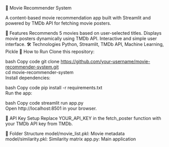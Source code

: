 🎥 Movie Recommender System

A content-based movie recommendation app built with Streamlit and powered by TMDb API for fetching movie posters.

🚀 Features
Recommends 5 movies based on user-selected titles.
Displays movie posters dynamically using TMDb API.
Interactive and simple user interface.
🛠️ Technologies
Python, Streamlit, TMDb API, Machine Learning, Pickle
🌟 How to Run
Clone this repository:

bash
Copy code
git clone https://github.com/your-username/movie-recommender-system.git  
cd movie-recommender-system  
Install dependencies:

bash
Copy code
pip install -r requirements.txt  
Run the app:

bash
Copy code
streamlit run app.py  
Open http://localhost:8501 in your browser.

🔑 API Key Setup
Replace YOUR_API_KEY in the fetch_poster function with your TMDb API key from TMDb.

📂 Folder Structure
model/movie_list.pkl: Movie metadata
model/similarity.pkl: Similarity matrix
app.py: Main application
